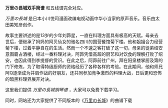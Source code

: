 

**万里の長城双手简谱** 和五线谱完全对应。

_万里の長城_ 是日本小川悦司漫画改编电视动画中华小当家的原声音乐。音乐由太田美知彦创作。

故事主要讲述的是13岁的少年刘昴星，一直在料理方面具有极高的天赋。母亲去世后，便继承了妈妈的阿贝仙女的驰名四川的国营餐馆菊下楼。他和姐姐合力经营菊下楼，过着平静自在的生活。然而一个不速之客打破了这一切，母亲的徒弟绍安意图霸占酒楼，经过一番料理对决，阿昴凭借高超的厨艺和对饮食的理解打败了绍安，也因此得到李提督的赏识。在此之后，阿昴前往广州，拜在阳泉楼掌厨及第的门下修炼，为了取得特级厨师的资格经历了各种各样的考验。在此期间，他和师兄阿Q逐渐成为并肩作战的好朋友，还共同参加竞争激烈的料理大战，日后更和恐怖的暗黑料理界展开对决。

这里我们提供 _万里の長城钢琴谱_ ，大家可以免费下载学习。

同时，网站还为大家提供了不同版本的《[万里の长城](Music-9012-万里の长城-好听版.html "万里の长城")》的曲谱下载

